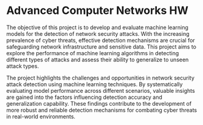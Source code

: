 # Advanced Computer Networks HW
The objective of this project is to develop and evaluate machine learning models for the detection of
network security attacks. With the increasing prevalence of cyber threats, effective detection
mechanisms are crucial for safeguarding network infrastructure and sensitive data. This project aims
to explore the performance of machine learning algorithms in detecting different types of attacks
and assess their ability to generalize to unseen attack types.

The project highlights the challenges and opportunities in network security attack detection using
machine learning techniques. By systematically evaluating model performance across different
scenarios, valuable insights are gained into the factors influencing detection accuracy and
generalization capability. These findings contribute to the development of more robust and reliable
detection mechanisms for combating cyber threats in real-world environments.
